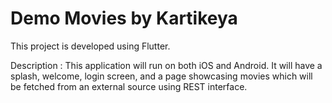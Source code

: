 # Demo Movies by Kartikeya

This project is developed using Flutter.

Description : 
This application will run on both iOS and Android. It will have a splash, welcome, login screen, and a page showcasing movies which will be fetched from an external source using REST interface.
